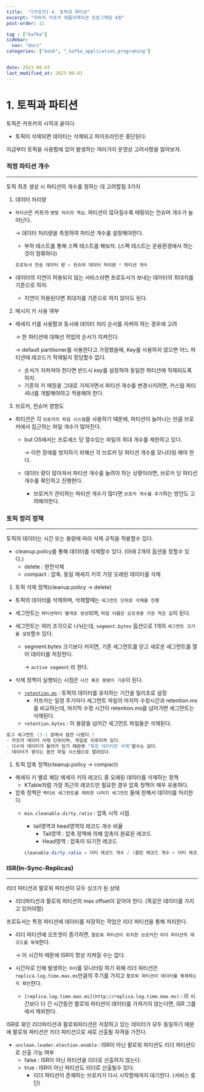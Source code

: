 ```yaml
---
title:  "[카프카] 4. 토픽과 파티션"
excerpt: "아파치 카프카 애플리케이션 프로그래밍 4장"
post-order: 11

tag : ["kafka"]
sidebar:
  nav: "docs"
categories: ["book", "_kafka_application_programing"]


date: 2023-08-03
last_modified_at: 2023-08-03
---
```

# 1. 토픽과 파티션

토픽은 카프카의 시작과 끝이다.

- 토픽이 삭제되면 데이터는 삭제되고 파이프라인은 중단된다.

지금부터 토픽을 사용함에 있어 발생하는 여러가지 운영상 고려사항을 알아보자.

### 적정 파티션 개수

---

토픽 최초 생성 시 파티션의 개수를 정하는 데 고려할점 3가지

1. 데이터 처리량
  - `파티션`은 카프카 `병렬 처리의 핵심`. 파티션이 많아질수록 매핑되는 컨슈머 개수가 늘어난다.

    → 데이터 처리량을 측정하여 파티션 개수를 설정해야한다.

    - 부하 테스트를 통해 스펙 테스트를 해보자. (스펙 테스트는 운용환경에서 하는것이 정확하다)

    ```java
    프로듀서 전송 데이터 량 < 컨슈머 데이터 처리량 * 파티션 개수
    ```

  - 데이터의 지연이 허용되지 않는 서비스라면 프로듀서가 보내는 데이터의 최대치를 기준으로 하자.
    - 지연이 허용된다면 최대치를 기준으로 하지 않아도 된다.
2. 메시지 키 사용 여부
  - 메세지 키를 사용함과 동시에 데이터 처리 순서를 지켜야 하는 경우에 고려

    → 한 파티션에 대해선 작업의 순서가 지켜진다.

    → default partitioner를 사용한다고 가정했을때, Key를 사용하지 않으면 어느 파티션에 레코드가 적재될지 장담할수 없다.

    - 순서가 지켜져야 한다면 반드시 key를 설정하여 동일한 파티션에 적재되도록 하자.
    - 기존의 키 매칭을 그대로 가져가면서 파티션 개수를 변경시키려면, 커스텀 파티셔너를 개발해야하고 적용해야 한다.
3. 브로커, 컨슈머 영향도
  - 파티션은 각 `브로커의 파일 시스템`을 사용하기 때문에, 파티션이 늘어나는 만큼 브로커에서 접근하는 파일 개수가 많아진다.
    - but OS에서는 프로세스 당 열수있는 파일의 최대 개수를 제한하고 있다.

      → 이런 장애를 방지하기 위해선 각 브로커 당 파티션 개수를 모니터링 해야 한다.

    - 데이터 량이 많아져서 파티션 개수를 늘려야 하는 상황이라면, 브로커 당 파티션 개수를 확인하고 진행한다.
      - 브로커가 관리하는 파티션 개수가 많다면 `브로커 개수를 추가`하는 방안도 고려해야한다.

### 토픽 정리 정책

---

토픽의 데이터는 시간 또는 용량에 따라 삭제 규칙을 적용할수 있다.

- cleanup.policy를 통해 데이터를 삭제할수 있다. (아래 2개의 옵션을 정할수 있다.)
  - delete : 완전삭제
  - compact : 압축. 동일 메세지 키의 가장 오래된 데이터를 삭제

1. 토픽 삭제 정책(cleanup.policy → delete)
- 토픽의 데이터를 삭제하며, 삭제할때는 `세그먼트 단위로 삭제를 진행`
- 세그먼트는 `파티션마다 별개로 생성`되며, `파일 이름은 오프셋중 가장 작은 값`이 된다.
- 세그먼트는 여러 조각으로 나뉘는데, `segment.bytes` 옵션으로 1개의 `세그먼트 크기를 설정`할수 있다.
  - segment.bytes 크기보다 커지면, 기존 세그먼트를 닫고 새로운 세그먼트를 열어 데이터를 저장한다.

    → `active segment` 라 한다.

- 삭제 정책이 실행되는 시점은 `시간 혹은 용량이 기준`이 된다.
  - [`retention.ms`](http://retention.ms) : 토픽의 데이터를 유지하는 기간을 밀리초로 설정
    - 카프카는 일정 주기마다 세그먼트 파일의 마지막 수정시간과 retention.ms를 비교하는데, 마지막 수정 시간이 retention.ms를 넘어가면 세그먼트는 삭제된다.
  - `retention.bytes` : 이 용량을 넘어간 세그먼트 파일들은 삭제된다.

```java
로그 세그먼트 (3-1 장에서 잠깐 나왔다.)
- 카프카 데이터 삭제 단위이며, 파일로 이루어져 있다. 
- 다수의 데이터가 들어가 있기 때문에 "특정 데이터만 삭제"할수는 없다. 
- 데이터가 쌓이는 동안 파일 시스템으로 열려있다.
```

1. 토픽 압축 정책(cleanup.policy → compact)
- 메세지 키 별로 해당 메세지 키의 레코드 중 오래된 데이터를 삭제하는 정책
  - KTable처럼 가장 최근의 레코드만 필요한 경우 압축 정책이 매우 유용하다.
- 압축 정책은 `액티브 세그먼트를 제외한 나머지 세그먼트` 들에 한해서 데이터를 처리한다.
  - `min.cleanable.dirty.ratio` : 압축 시작 시점.
    - tail영역과 head영역의 레코드 개수 비율
      - Tail영역 : 압축 정책에 의해 압축이 완료된 레코드
      - Head영역 : 압축이 되기전 레코드

    ```java
    cleanable.dirty.ratio = 더티 레코드 개수 / (클린 레코드 개수 + 더티 레코드 개수)
    ```


### ISR(In-Sync-Replicas)

---

리더 파티션과 팔로워 파티션이 모두 싱크가 된 상태

- 리더파티션과 팔로워 파티션의 max offset이 같아야 한다. (똑같은 데이터를 가지고 있어야함)

프로듀서는 특정 파티션에 데이터를 저장하는 작업은 리더 파티션을 통해 처리한다.

- 리더 파티션에 오프셋이 증가하면, `팔로워 파티션이 위치한 브로커`는 `리더 파티션의 레코드를 복제`한다.

  → 이 시간차 때문에 ISR이 항상 지켜질 수는 없다.

- 시간차로 인해 발생하는 `차이`를 모니터링 하기 위해 리더 파티션은 `replica.log.time.max.ms`만큼의 주기를 가지고 `팔로워 파티션이 데이터를 복제하는지 확인`한다.
  - `[replica.log.time.max.ms](http://replica.log.time.max.ms)` : 이 시간보다 더 긴 시간동안 팔로워 파티션이 데이터를 가져가지 않는다면, ISR 그룹에서 제외한다.

ISR로 묶인 리더파티션과 팔로워파티션은 저장하고 있는 데이터가 모두 동일하기 때문에 팔로워 파티션은 리더 파티션으로 새로 선출될 자격을 가진다.

- `unclean.leader.election.enable` : ISR이 아닌 팔로워 파티션도 리더 파티션으로 선출 가능 여부
  - false : ISR이 아닌 파티션을 리더로 선출하지 않는다.
  - true : ISR이 아닌 파티션도 리더로 선출될수 있다.
    - 리더 파티션이 존재하는 브로커가 다시 시작할때까지 대기한다. (서비스 중단)